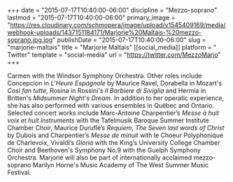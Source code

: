 +++
date = "2015-07-17T10:40:00-06:00"
discipline = "Mezzo-soprano"
lastmod = "2015-07-17T10:40:00-06:00"
primary_image = "https://res.cloudinary.com/schmopera/image/upload/v1545409169/media/webhook-uploads/1437151184171/Marjorie%20Maltais-%20mezzo-soprano.jpg.jpg"
publishDate = "2015-07-17T10:40:00-06:00"
slug = "marjorie-maltais"
title = "Marjorie Maltais"
[[social_media]]
platform = " Twitter"
template = "social-media"
url = "https://twitter.com/MezzoMarjo"
+++

Carmen with the Windsor Symphony Orchestra. Other roles include Concepcion 
in *L’Heure Espagnole* by Maurice Ravel, Dorabella in Mozart's *Così fan tutte*, Rosina in Rossini's *Il Barbiere di Siviglia* and Hermia in Britten's *Midsummer Night's Dream*. In addition to her operatic experience, she has also performed with various ensembles in Québec and Ontario. Selected concert works include Marc-Antoine Charpentier’s *Messe à huit voix et huit instruments* with the Tafelmusik Baroque Summer Institute Chamber Choir, Maurice Duruflé’s *Requiem*, *The Seven last words of Christ* by Dubois and Charpentier’s *Messe de minuit* with le Choeur Polyphonique de Charlevoix, Vivaldi’s *Gloria* with the King’s University College Chamber Choir and Beethoven's Symphony No.9 with the Guelph Symphony Orchestra. Marjorie will also be part of internationally acclaimed mezzo-soprano Marilyn Horne's Music Academy of The West Summer Music Festival.
